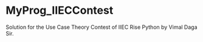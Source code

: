 # MyProg_IIECContest
Solution for the Use Case Theory Contest of IIEC Rise Python by Vimal Daga Sir.
